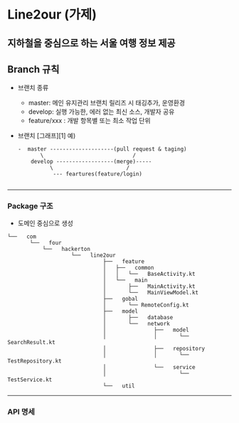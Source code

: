 # Line2our (가제)
지하철을 중심으로 하는 서울 여행 정보 제공 
---
## Branch 규칙

- 브랜치 종류  
  - master: 메인 유지관리 브랜치 릴리즈 시 태깅추가, 운영환경      
  - develop: 실행 가능한, 에러 없는 최신 소스, 개발자 공유    
  - feature/xxx : 개발 항목별 또는 최소 작업 단위    

- 브랜치 [그래프][1] 예) 
  
  ```
  -  master --------------------(pull request & taging)
         \                            /  
	  develop ------------------(merge)-----
            \                       /     
             --- feartures(feature/login)       
                                               
  ```

---

### Package 구조
- 도메인 중심으로 생성
```
└──   com
       └──   four
           └──   hackerton
                    └──   line2our
                              ├──   feature
                              │   ├──   common
                              │   │   └──   BaseActivity.kt
                              │   └──   main
                              │       ├──   MainActivity.kt
                              │       └──   MainViewModel.kt
                              ├──   gobal
                              │       └── RemoteConfig.kt
                              ├──   model
                              │       ├──   database
                              │       └──   network
                              │               ├──   model
                              │               │       └── SearchResult.kt
                              │               ├──   repository
                              │               │       └── TestRepository.kt
                              │               └──   service
                              │                       └── TestService.kt
                              └──   util
```
---

### API 명세
